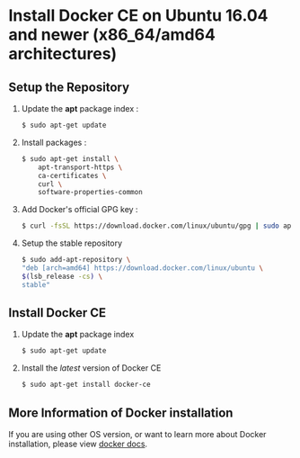 # Install Docker CE on Ubuntu 16.04 and newer (x86_64/amd64 architectures)

## Setup the Repository

1. Update the **apt** package index :
    ```bash
    $ sudo apt-get update
    ```
2. Install packages :
    ```bash
    $ sudo apt-get install \
        apt-transport-https \
        ca-certificates \
        curl \
        software-properties-common
    ```
3. Add Docker's official GPG key :
    ```bash
    $ curl -fsSL https://download.docker.com/linux/ubuntu/gpg | sudo apt-key add -
    ```
4. Setup the stable repository
    ```bash
    $ sudo add-apt-repository \
    "deb [arch=amd64] https://download.docker.com/linux/ubuntu \
    $(lsb_release -cs) \
    stable"
    ```

## Install Docker CE
1. Update the **apt** package index
    ```bash
    $ sudo apt-get update
    ```
2. Install the _latest_ version of Docker CE
    ```bash
    $ sudo apt-get install docker-ce
    ```

## More Information of Docker installation

If you are using other OS version, or want to learn more about Docker installation, please view [docker docs](https://docs.docker.com/install/linux/docker-ce/ubuntu/#install-docker-ce-1).
